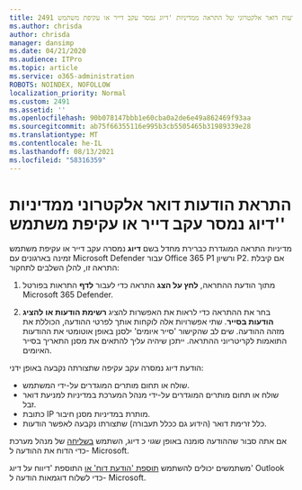 ```yaml
---
title: 2491 הודעות דואר אלקטרוני של התראה ממדיניות 'דיוג נמסר עקב דייר או עקיפת משתמש'
ms.author: chrisda
author: chrisda
manager: dansimp
ms.date: 04/21/2020
ms.audience: ITPro
ms.topic: article
ms.service: o365-administration
ROBOTS: NOINDEX, NOFOLLOW
localization_priority: Normal
ms.custom: 2491
ms.assetid: ''
ms.openlocfilehash: 90b078147bbb1e60cba0a2de6e49a862469f93aa
ms.sourcegitcommit: ab75f66355116e995b3cb5505465b31989339e28
ms.translationtype: MT
ms.contentlocale: he-IL
ms.lasthandoff: 08/13/2021
ms.locfileid: "58316359"
---
```

# <a name="alert-email-messages-from-the-phish-delivered-due-to-tenant-or-user-override-policy"></a>התראת הודעות דואר אלקטרוני ממדיניות 'דיוג נמסר עקב דייר או עקיפת משתמש'

מדיניות התראה המוגדרת כברירת מחדל בשם **דיוג** נמסרה עקב דייר או עקיפת משתמש זמינה בארגונים עם Microsoft Defender עבור Office 365 P1 ורשיון P2. אם קיבלת התראה זו, להלן השלבים לתחקור:

1. מתוך הודעת ההתראה, **לחץ על הצג** התראה כדי לעבור **לדף** התראות בפורטל Microsoft 365 Defender.

2. בחר את ההתראה כדי לראות את האפשרות להציג **רשימת הודעות או** **להציג הודעות בסייר**. שתי אפשרויות אלה לוקחות אותך לפרטי ההודעה, הכוללת את מזהה ההודעה. שים לב שהקישור 'סייר איומים' ילסנן באופן אוטומטי את ההודעות התואמות לקריטריוני ההתראה. ייתכן שיהיה עליך להתאים את מסנן התאריך בסייר האיומים.

הודעת דיוג נמסרה עקב עקיפה שתצורתה נקבעה באופן ידני:

- שולח או תחום מותרים המוגדרים על-ידי המשתמש.
- שולח או תחום מותרים המוגדרים על-ידי מנהל המערכת במדיניות למניעת דואר זבל.
- כתובת IP מותרת במדיניות מסנן חיבור.
- כלל זרימת דואר (הידוע גם ככלל תעבורה) שתצורתו נקבעה לאפשר הודעות.

אם אתה סבור שההודעה סומנה באופן שגוי כ דיוג, השתמש [בשליחה](https://docs.microsoft.com/microsoft-365/security/office-365-security/admin-submission) של מנהל מערכת כדי הדוח את ההודעה ל- Microsoft.

משתמשים יכולים להשתמש [תוספת 'הודעת דוח' או](https://docs.microsoft.com/microsoft-365/security/office-365-security/enable-the-report-message-add-in) התוספת 'דיווח על דיוג' Outlook כדי לשלוח דוגמאות הודעה ל- Microsoft.
